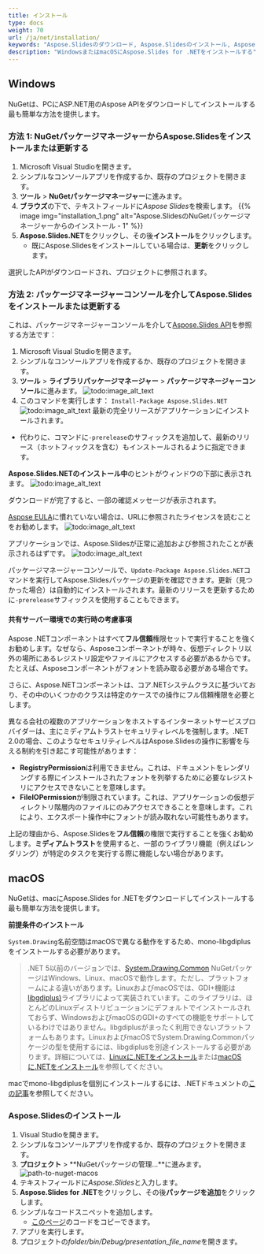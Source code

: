 ```yaml
---
title: インストール
type: docs
weight: 70
url: /ja/net/installation/
keywords: "Aspose.Slidesのダウンロード, Aspose.Slidesのインストール, Aspose.Slidesのインストール, Windows, macOS, .NET"
description: "WindowsまたはmacOSにAspose.Slides for .NETをインストールする"
---
```


## **Windows**
NuGetは、PCにASP.NET用のAspose APIをダウンロードしてインストールする最も簡単な方法を提供します。

### **方法 1: NuGetパッケージマネージャーからAspose.Slidesをインストールまたは更新する**

1. Microsoft Visual Studioを開きます。
2. シンプルなコンソールアプリを作成するか、既存のプロジェクトを開きます。
3. **ツール** > **NuGetパッケージマネージャー**に進みます。
4. **ブラウズ**の下で、テキストフィールドに*Aspose Slides*を検索します。
{{% image img="installation_1.png" alt="Aspose.SlidesのNuGetパッケージマネージャーからのインストール - 1" %}}
5. **Aspose.Slides.NET**をクリックし、その後**インストール**をクリックします。
   * 既にAspose.Slidesをインストールしている場合は、**更新**をクリックします。

選択したAPIがダウンロードされ、プロジェクトに参照されます。

### **方法 2: パッケージマネージャーコンソールを介してAspose.Slidesをインストールまたは更新する**

これは、パッケージマネージャーコンソールを介して[Aspose.Slides API](https://www.nuget.org/packages/Aspose.Slides.NET/)を参照する方法です：

1. Microsoft Visual Studioを開きます。
2. シンプルなコンソールアプリを作成するか、既存のプロジェクトを開きます。
3. **ツール** > **ライブラリパッケージマネージャー** > **パッケージマネージャーコンソール**に進みます。
![todo:image_alt_text](installation_2.png)
4. このコマンドを実行します： `Install-Package Aspose.Slides.NET`
![todo:image_alt_text](installation_3.png)
最新の完全リリースがアプリケーションにインストールされます。

* 代わりに、コマンドに`-prerelease`のサフィックスを追加して、最新のリリース（ホットフィックスを含む）もインストールされるように指定できます。

 **Aspose.Slides.NETのインストール中**のヒントがウィンドウの下部に表示されます。
![todo:image_alt_text](installation_4.png)

ダウンロードが完了すると、一部の確認メッセージが表示されます。

[Aspose EULA](https://about.aspose.com/legal/eula)に慣れていない場合は、URLに参照されたライセンスを読むことをお勧めします。
![todo:image_alt_text](installation_5.png)

アプリケーションでは、Aspose.Slidesが正常に追加および参照されたことが表示されるはずです。
![todo:image_alt_text](installation_6.png)

パッケージマネージャーコンソールで、`Update-Package Aspose.Slides.NET`コマンドを実行してAspose.Slidesパッケージの更新を確認できます。更新（見つかった場合）は自動的にインストールされます。最新のリリースを更新するために`-prerelease`サフィックスを使用することもできます。
#### **共有サーバー環境での実行時の考慮事項**
Aspose .NETコンポーネントはすべて**フル信頼**権限セットで実行することを強くお勧めします。なぜなら、Asposeコンポーネントが時々、仮想ディレクトリ以外の場所にあるレジストリ設定やファイルにアクセスする必要があるからです。たとえば、Asposeコンポーネントがフォントを読み取る必要がある場合です。

さらに、Aspose.NETコンポーネントは、コア.NETシステムクラスに基づいており、その中のいくつかのクラスは特定のケースでの操作にフル信頼権限を必要とします。

異なる会社の複数のアプリケーションをホストするインターネットサービスプロバイダーは、主にミディアムトラストセキュリティレベルを強制します。.NET 2.0の場合、このようなセキュリティレベルはAspose.Slidesの操作に影響を与える制約を引き起こす可能性があります：

- **RegistryPermission**は利用できません。これは、ドキュメントをレンダリングする際にインストールされたフォントを列挙するために必要なレジストリにアクセスできないことを意味します。
- **FileIOPermission**が制限されています。これは、アプリケーションの仮想ディレクトリ階層内のファイルにのみアクセスできることを意味します。これにより、エクスポート操作中にフォントが読み取れない可能性もあります。

上記の理由から、Aspose.Slidesを**フル信頼**の権限で実行することを強くお勧めします。**ミディアムトラスト**を使用すると、一部のライブラリ機能（例えばレンダリング）が特定のタスクを実行する際に機能しない場合があります。

## **macOS**

NuGetは、macにAspose.Slides for .NETをダウンロードしてインストールする最も簡単な方法を提供します。

**前提条件のインストール**

`System.Drawing`名前空間はmacOSで異なる動作をするため、mono-libgdiplusをインストールする必要があります。

> .NET 5以前のバージョンでは、[System.Drawing.Common](https://www.nuget.org/packages/System.Drawing.Common/) NuGetパッケージはWindows、Linux、macOSで動作します。ただし、プラットフォームによる違いがあります。LinuxおよびmacOSでは、GDI+機能は[libgdiplus)](https://www.mono-project.com/docs/gui/libgdiplus/)ライブラリによって実装されています。このライブラリは、ほとんどのLinuxディストリビューションにデフォルトでインストールされておらず、WindowsおよびmacOSのGDI+のすべての機能をサポートしているわけではありません。libgdiplusがまったく利用できないプラットフォームもあります。LinuxおよびmacOSでSystem.Drawing.Commonパッケージの型を使用するには、libgdiplusを別途インストールする必要があります。詳細については、[Linuxに.NETをインストール](https://docs.microsoft.com/en-us/dotnet/core/install/linux)または[macOSに.NETをインストール](https://docs.microsoft.com/en-us/dotnet/core/install/macos#libgdiplus)を参照してください。

macでmono-libgdiplusを個別にインストールするには、.NETドキュメントの[この記事](https://docs.microsoft.com/en-us/dotnet/core/install/macos#libgdiplus)を参照してください。

### **Aspose.Slidesのインストール**

1. Visual Studioを開きます。
2. シンプルなコンソールアプリを作成するか、既存のプロジェクトを開きます。
3. **プロジェクト** > **NuGetパッケージの管理...**に進みます。
   ![path-to-nuget-macos](path-to-nuget-macos.png)
4. テキストフィールドに*Aspose.Slides*と入力します。
5. **Aspose.Slides for .NET**をクリックし、その後**パッケージを追加**をクリックします。
6. シンプルなコードスニペットを追加します。
   * [このページ](/slides/ja/net/create-presentation/)のコードをコピーできます。
7. アプリを実行します。
8. プロジェクトの*folder/bin/Debug/presentation_file_name*を開きます。